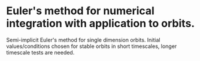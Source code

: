 # Euler's method for numerical integration with application to orbits.
Semi-implicit Euler's method for single dimension orbits. Initial values/conditions chosen for stable orbits in short timescales, longer timescale tests are needed.
